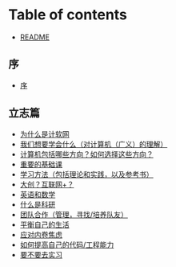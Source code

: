 # Table of contents

* [README](README.md)

## 序

* [序](0-introduction/introduction.md)

## 立志篇

* [为什么是计软网]()
* [我们想要学会什么（对计算机（广义）的理解）]()
* [计算机包括哪些方向？如何选择这些方向？]()
* [重要的基础课]()
* [学习方法（包括理论和实践，以及参考书）]()
* [大创？互联网+？]()
* [英语和数学]()
* [什么是科研]()
* [团队合作（管理，寻找/培养队友）]()
* [平衡自己的生活]()
* [应对内卷焦虑]()
* [如何提高自己的代码/工程能力]()
* [要不要去实习]()
